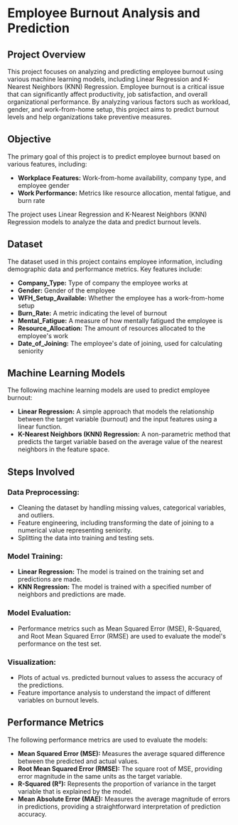 # Employee Burnout Analysis and Prediction

## Project Overview
This project focuses on analyzing and predicting employee burnout using various machine learning models, including Linear Regression and K-Nearest Neighbors (KNN) Regression. Employee burnout is a critical issue that can significantly affect productivity, job satisfaction, and overall organizational performance. By analyzing various factors such as workload, gender, and work-from-home setup, this project aims to predict burnout levels and help organizations take preventive measures.

## Objective
The primary goal of this project is to predict employee burnout based on various features, including:

- **Workplace Features:** Work-from-home availability, company type, and employee gender
- **Work Performance:** Metrics like resource allocation, mental fatigue, and burn rate

The project uses Linear Regression and K-Nearest Neighbors (KNN) Regression models to analyze the data and predict burnout levels.

## Dataset
The dataset used in this project contains employee information, including demographic data and performance metrics. Key features include:

- **Company_Type:** Type of company the employee works at
- **Gender:** Gender of the employee
- **WFH_Setup_Available:** Whether the employee has a work-from-home setup
- **Burn_Rate:** A metric indicating the level of burnout
- **Mental_Fatigue:** A measure of how mentally fatigued the employee is
- **Resource_Allocation:** The amount of resources allocated to the employee's work
- **Date_of_Joining:** The employee's date of joining, used for calculating seniority

## Machine Learning Models
The following machine learning models are used to predict employee burnout:

- **Linear Regression:** A simple approach that models the relationship between the target variable (burnout) and the input features using a linear function.
- **K-Nearest Neighbors (KNN) Regression:** A non-parametric method that predicts the target variable based on the average value of the nearest neighbors in the feature space.

## Steps Involved

### Data Preprocessing:
- Cleaning the dataset by handling missing values, categorical variables, and outliers.
- Feature engineering, including transforming the date of joining to a numerical value representing seniority.
- Splitting the data into training and testing sets.

### Model Training:
- **Linear Regression:** The model is trained on the training set and predictions are made.
- **KNN Regression:** The model is trained with a specified number of neighbors and predictions are made.

### Model Evaluation:
- Performance metrics such as Mean Squared Error (MSE), R-Squared, and Root Mean Squared Error (RMSE) are used to evaluate the model's performance on the test set.

### Visualization:
- Plots of actual vs. predicted burnout values to assess the accuracy of the predictions.
- Feature importance analysis to understand the impact of different variables on burnout levels.

## Performance Metrics
The following performance metrics are used to evaluate the models:

- **Mean Squared Error (MSE):** Measures the average squared difference between the predicted and actual values.
- **Root Mean Squared Error (RMSE):** The square root of MSE, providing error magnitude in the same units as the target variable.
- **R-Squared (R²):** Represents the proportion of variance in the target variable that is explained by the model.
- **Mean Absolute Error (MAE):** Measures the average magnitude of errors in predictions, providing a straightforward interpretation of prediction accuracy.

